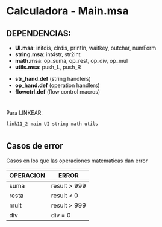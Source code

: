 # Calculadora - Main.msa

## DEPENDENCIAS:
* **UI.msa**: initdis, clrdis, println, waitkey, outchar, numForm
* **string.msa**: int4str, str2int
* **math.msa**: op_suma, op_rest, op_div, op_mul
* **utils.msa**: push_L, push_R
>
* **str_hand.def** (string handlers)
* **op_hand.def** (operation handlers)
* **flowctrl.def** (flow control macros)

#
Para LINKEAR:
```
link11_2 main UI string math utils
```


#
## Casos de error

Casos en los que las operaciones matematicas dan error

|  OPERACION          |  ERROR  	|
|---------------|-----------------------|
|suma		| result > 999
|resta          | result < 0
|mult          	| result > 999
|div          	| div = 0